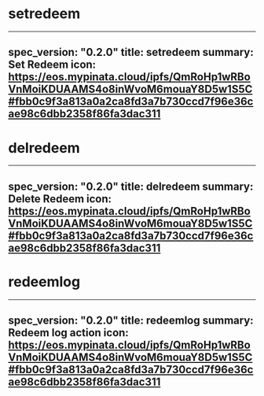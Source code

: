 <h1 class="contract">setredeem</h1>

---
spec_version: "0.2.0"
title: setredeem
summary: Set Redeem
icon: https://eos.mypinata.cloud/ipfs/QmRoHp1wRBoVnMoiKDUAAMS4o8inWvoM6mouaY8D5w1S5C#fbb0c9f3a813a0a2ca8fd3a7b730ccd7f96e36cae98c6dbb2358f86fa3dac311
---

<h1 class="contract">delredeem</h1>

---
spec_version: "0.2.0"
title: delredeem
summary: Delete Redeem
icon: https://eos.mypinata.cloud/ipfs/QmRoHp1wRBoVnMoiKDUAAMS4o8inWvoM6mouaY8D5w1S5C#fbb0c9f3a813a0a2ca8fd3a7b730ccd7f96e36cae98c6dbb2358f86fa3dac311
---

<h1 class="contract">redeemlog</h1>

---
spec_version: "0.2.0"
title: redeemlog
summary: Redeem log action
icon: https://eos.mypinata.cloud/ipfs/QmRoHp1wRBoVnMoiKDUAAMS4o8inWvoM6mouaY8D5w1S5C#fbb0c9f3a813a0a2ca8fd3a7b730ccd7f96e36cae98c6dbb2358f86fa3dac311
---